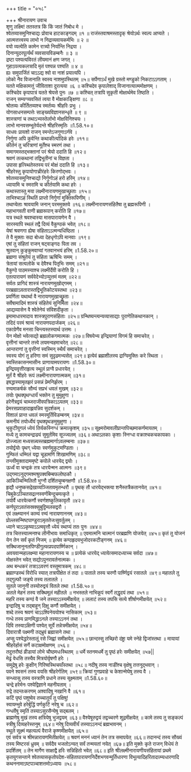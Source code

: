 +++
title = "०५८"

+++
श्रीनारायण उवाच  
शृणु लक्ष्मि! ततस्तत्र किं किं जातं निबोध मे ।  
श्वेतव्यासमुनिश्चाद्यः प्रोवाच हाटकाङ्गदम् ॥१ ॥
राजंस्तवाश्रमस्तादृक् श्रेयोऽर्थः स्वल्प आप्यते ।  
आत्मत्तत्त्वस्य लाभो न निद्राव्यवायकर्मभिः ॥ २ ॥  
वयो व्यत्येति कामेन रात्र्यो निर्यान्ति निद्रया ।  
दिनान्युदरपूर्त्यर्थं व्यवसायविडम्बनैः ॥ ३ ॥  
द्रष्टा पश्यत्यविरतं लीयमानं क्षण जगत् ।  
गृहाऽपत्यकलत्रादि मृतं पश्यन्न पश्यति ॥ ४ ॥  
ह्यः समुपार्जितं चाऽऽद्य श्वो वा नाशं प्रयात्यपि ।  
लोको नैव विजानाति स्वस्य नाशमुपस्थितम् ॥५॥
सर्पेणाऽर्धं मुखे ग्रस्तो मण्डुको निकटाऽऽगताम् ।  
यतते मक्षिकामत्तुं जीविताशा दुरत्यया ॥६ ॥
कश्चिदेव कृपालेशाद् विजानात्यात्ममोक्षणम् ।  
कश्चिदेव कृपापात्रं यतते श्रेयसे पुनः ॥७ ॥
कश्चित् तत्रापि सुकृती मोक्षार्थमेव तिष्ठति ।  
राजन् सम्यग्व्यवसितं त्वया वै मोक्षकाङ्क्षिणा ॥८ ॥  
श्रोतव्यः कीर्तितव्यश्च स्मर्तव्यः श्रीहरिः प्रभुः ।  
योगसाधनसम्पत्तेः साङ्ख्यविज्ञानसन्धृते ॥ ९ ॥  
शास्त्राणां च तथाऽभ्यस्तेर्लाभो मोक्षविनिश्चयः ।  
लाभो मानवसम्भूतेर्यदन्ते श्रीहरिस्मृतिः ॥1.58.१०॥  
साधवः प्रायशो राजन् रमन्तेऽजगुणाऽर्णवे ।  
निर्गुणा अपि कुर्वन्ति कथाकीर्त्यादिकं हरेः ॥११॥  
कीर्तनं तु चरित्राणां मूर्तेश्च स्मरणं तथा ।  
समागमस्तद्भक्तानां परं श्रेयो ददाति हि ॥१२॥  
श्रवणं तत्कथानां तद्विभूतीनां च विज्ञता ।  
उपासा हृत्स्थितेस्तस्य परं मोक्षं ददाति हि ॥१३॥  
श्रीहरेस्तु कृपायोगाच्रीरंहरेः किरणोद्भवः ।  
श्वेतव्यासमुनिश्चाद्यो निर्गुणोऽहं हरो हरिम् ॥१४॥  
ध्यायामि च स्मरामि च कीर्तयामि कथा हरेः ।  
कथास्तास्तु मया लक्ष्मीनारायणमुखाच्छ्रुताः ॥१५॥  
ताभिश्चाऽहं स्थितिं प्राप्तो निर्गुणां मुक्तिरूपिणीम् ।  
तथाप्येताः श्रावयामि जनान् परममुक्तये ॥१६॥
लक्ष्मीनारायणसंहितैषा तु ब्रह्मरूपिणी ।  
महाभागवती वाणी ब्रह्मरूपान् करोति हि ॥१७॥  
यत्र स्थले श्रवश्चास्या मासपारायणेन वै ।  
सारस्यापि स्थलं तद्वै दिव्यं वैकुण्ठकं भवेत् ॥१८॥  
येषां श्रवणगा ह्येषा संहिताऽऽत्मन्यधिष्ठिता ।  
ते वै मुक्ताः सदा बोध्या देहधृगोऽपि मानवाः ॥१९॥  
एषां तु संहितां राजन् षट्वाङ्गदः पिता तव ।  
श्रुतवान् कुङ्कुमवाप्यां गतवानभयं हरिम् ॥1.58.२०॥  
ब्रह्मणा संश्रुतेयं तु संहिता ऋषिभिः समम् ।  
त्रेतायां सत्यलोके च देवैश्च पितृभिः समम् ॥२१॥  
वैकुण्ठे पाठमस्याश्च लक्ष्मीर्देवी करोति हि ।  
एतत्पारायणं सर्ववेदेभ्योऽप्युत्तमं मतम् ॥२२॥  
सर्वतः प्रागिदं शास्त्रं नारायणमुखोद्गमम् ।  
परब्रह्माऽवतारास्तद्विभूतिकोटयस्तथा ॥२३॥  
प्रवर्णिता यथार्था वै नारायणमुखाच्छ्रुताः ।  
सर्वेषामादिमं शास्त्रं संहितेयं सुनिर्मिता ॥२४॥  
आद्यव्यासेन वै श्वेतेनेयं संविशदीकृता ।  
इमामाधारमादाय शास्त्रपुराणसंहिताः ॥२५॥
ग्रन्थिष्यन्त्यन्यव्यासाद्याः पुराणेतिकथानकान् ।  
तदिदं परमं श्राव्यं नारायणपदार्जकम् ॥२६॥  
एकाग्रेणैव मनसा चिन्त्यस्तस्यार्थ उत्तमः ।  
येन मोक्षो भवेत्सद्यो ब्रह्मलोकगमात्मकः ॥२७॥
विषयेभ्य इन्द्रियाणां विगमं हि समाचरेत् ।  
वृत्तीनां चान्तरे तत्त्वे लयमन्वहमाचरेत् ॥२८॥  
आन्तराणां तु वृत्तीनां स्वस्मिन् स्थैर्यं समाचरेत् ।  
स्वस्य योगं तु हरिणा समं सुदृढमभ्यसेत् ॥२९॥
इत्येवं ब्रह्मशीलस्य द्राग्विमुक्तिः करे स्थिता ।  
स्वस्तिकासनमासीनः प्राणायामपरायणः ॥1.58.३०॥  
इन्द्रियवृत्तीराहृत्य स्थूलं प्राग्वै प्रधारयेत् ।  
मूर्तं वै श्रीहरेः रूपं लक्ष्मीनारायणात्मकम् ॥३१॥  
इषद्धास्यामृतझरं प्रसन्नं प्रेमनिर्झरम् ।  
रम्यमाकर्षकं सौम्यं सप्रभं धवलं मुखम् ॥३२॥  
तयोः पृथक्पृथग्धार्यं भक्तेन तु मुमुक्षुणा ।  
हरेर्नेत्रद्वयं चाब्जराजीवपत्रिकाऽऽयतम् ॥३३॥  
प्रेमरसप्रवाहादाह्लयन्निव सुदर्शकम् ।  
विशालं प्रान्त धवलं स्मरमूर्तिविडम्बनम् ॥३४॥  
कमनीयं तयोर्ध्येयं पृथक्पृथङमुमुक्षुणा ।  
भृकुटीयुगलं ध्येयं तिर्यकस्निग्धं क्रमात्कृशम् ॥३५॥
सूक्ष्मरोमावलीप्रान्तपिच्छमाकर्णमायतम् ।  
मध्ये तु कामचन्द्राढ्यं सुमूर्तमिव सूज्ज्वलम् ॥३६॥
अथाऽलकाः कृशाः स्निग्धा वक्राश्चकचकायकाः ।  
प्रोज्ज्वला मध्यसन्न्यस्तब्रह्ममार्गाऽवलम्बनाः ॥३७॥  
तयोर्द्वयोः पृथग् ध्येयाः स्वर्णमुकुटमण्डिताः ।  
गुम्फितं धम्मिलं यद्वा चूडामणिं शिखामणिम् ॥३८॥  
तन्त्वीमुक्तादाममृष्टे कपोले धारयेद् द्वयोः ।  
ऊर्ध्वं वा चन्द्रकं तत्र धारयेन्मन आत्मनः ॥३९॥  
उद्गमाऽनुद्गमश्मश्रुपक्वबिम्बफलोष्ठकौ ।  
आकिञ्चिन्मिलितौ भुग्नौ दर्शितचुम्बनक्षणौ ॥1.58.४०॥  
हृद्यौ धनुष्कसद्रेखाव्यञ्जितावमृतन्धरौ ॥
पृथक् तौ धारयेद्भक्त्या शनैस्तत्रैकतानयेत् ॥४१॥  
चिबुकेऽञ्चितसद्रत्नस्वर्णबिन्दुचमत्कृते ।  
तयोर्वै धारयेत्कर्णौ स्वर्णशष्कुलिकावृतौ ॥४२॥  
कर्णपूराऽवतंसस्रक्सुबुट्टिमलसद्वरौ ।  
एवं लक्ष्म्याननं काम्यं रम्यं नारायणाननम् ॥४३॥  
प्रोल्लसन्मिष्टपाण्डुराऽमृततेजःसुवर्तुलम् ।  
ध्याने चाऽऽकृष्याऽऽत्मवृत्तौ ध्येयं स्थाप्यं ततः पुनः ॥४४॥  
तत्र चित्तस्यात्मनश्च लीनीभावः समाधिकृत् ॥
एवमात्मनि चात्मानं परब्रह्मणि योजयेत् ॥४५॥
कृतं तु योजनं येन तेन सर्वं कृतं निजम् ॥
इत्येव कण्ठहृदयभुजोदरकटीङ्गनम् ॥४६॥
सक्थिजानुनलपिण्डीगुल्फप्रपदपार्ष्णिकान् ।  
अवयवान्महालक्ष्म्या महानारायणस्य च ॥
प्रत्येकं धारयेद् ध्यायेत्समादध्याच्च सर्वदा ॥४७॥  
मोक्षस्तेन भवेत् सद्योऽपुनरावर्तनात्मकः ।  
अथ बन्धकरं तत्राऽऽवरणं वस्तुमात्रकम् ॥४८॥  
ब्रह्माण्डस्थं विरोधि स्यात् तत्रापीक्षेत तं तदा ॥
पाताले तस्य चरणौ पार्ष्णिद्वयं रसातले ॥४९॥
महातले तु तद्गुल्फौ जङ्घे तस्य तलातले ।  
सुतले जानुनी तस्योरुद्वयं वितले तथा ॥1.58.५०॥  
अतले मेहनं तस्य सक्थिमूलं महीतले ॥
नभस्तले नाभिकूपं स्वर्गे तद्धृदयं तथा ॥५१॥  
महरि तस्य कण्ठं वै जने तस्याऽऽस्यमीक्षयेत् ॥
ललाटं तस्य तपसि सत्ये शीर्षाणमीक्षयेत् ॥५२॥  
इन्द्रादिषु च तद्बाहून् दिक्षु कर्णौ समीक्षयेत् ।  
शब्दे तस्य श्रवणं चाऽऽश्विनेययोश्च नासिकाम् ॥५३॥  
गन्धे तस्य प्राणमिद्धाऽनले तस्याऽऽननं तथा ।  
दिवि तस्याऽक्षिणी पश्येत् सूर्ये तन्नेत्रमीक्षयेत् ॥५४॥  
दिवारात्रौ पक्ष्मणी तद्भ्रुवं ब्रह्मासने तथा ।  
अप्सु पश्येद्धरेस्तालूं रसे जिह्वां समीक्षयेत् ॥५५॥
छान्दस्सु तच्छिरो दंष्ट्रा यमे स्नेहे द्विजांस्तथा ॥
मायायां श्रीहरेर्हासं सर्गे कटाक्षमोक्षणम् ॥५६॥  
तदुत्तरौष्ठं व्रीडायां लोभे चौष्ठमधःस्थितम् ॥
धर्मे स्तनमधर्मे तु पृष्ठं हरेः समीक्षयेत् ॥५७\|\|  
मेढ्रं वेधसि तस्यैव मित्रयोर्वृषणौ हरेः ।  
समुद्रेषु हरेः कुक्षीन् गिरिष्वस्थिचयाँस्तथा ॥५८॥
नदीषु तस्य नाडींश्च वृक्षेषु तत्तनूद्भवान् ।  
पवने श्वसनं तस्य वयसि श्रीहरेर्गतिम् ॥५९॥
क्रियां गुणप्रवाहे च केशान्मेघेषु तस्य वै ।  
सन्ध्यासु तस्य वस्त्राणि प्रधाने तस्य सूक्ष्मताम् ॥1.58.६०॥  
चन्द्रे हरेर्मनः पश्येद्विज्ञाने महनीयताम् ।  
रुद्रे तदन्तःकरणम् अश्वादिषु नखानि वै ॥६१॥  
कटिं पृष्ठं पशुष्वेव तच्चातुर्यं तु पक्षिषु!  
स्वायम्भुवे हरेर्बुद्धिं पर्णकुटिं नरेषु च ॥६२॥  
गन्धर्वेषु स्मृतिं तस्याऽसुरसैन्येषु सद्बलम् ।  
ब्राह्मणेषु मुखं तस्य क्षत्रियेषु भुजद्वयम् ॥६३॥
वैश्येषूरुद्वयं तद्वच्चरणे शूद्रमीक्षयेत् ॥
कामे तस्य तु सङ्कल्पं स्त्रीषु दिव्यहरेस्तनुम् ॥६४॥
नरेषु दिव्यवीर्यं तस्याऽऽनन्दं ब्रह्मभावनम् ।  
स्थूले सूक्ष्मं महत्यल्पं वैराजे कृष्णमीक्षयेत् ॥६५॥  
एवं सर्वत्र च श्रीमन्नारायणमितीक्षयेत् ॥
श्रवणं मननं ध्यानं तेन तत्र समापयेत् ॥६६॥
तदानन्दं तस्य सौख्यं तस्य मिष्टरसं ध्रुवम् ॥
सर्वदैव भजतोऽन्यत् सर्वं तन्मयतां नयेत् ॥६७॥
इति मुक्तेः कृते राजन् विधेयं ते प्रदर्शितम् ॥
तेन मार्गेण साक्षाद्वै हरिः सन्निहितो भवेत् ॥६८॥
इति श्रीलक्ष्मीनारायणीयसंहितायां प्रथमे कृतयुगसन्ताने श्वेतव्यासकृतोपदेश-संहितापारायणनिर्देशभगवन्मूर्तिधारणा विभूत्यादिहरितादात्म्यधारणादि  
कथननामाऽष्टपञ्चाशत्तमोऽध्यायः ॥५८॥  
    

